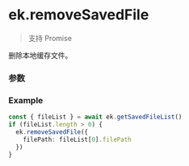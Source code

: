 # ek.removeSavedFile

> <Icon type="success" /> 支持 Promise

删除本地缓存文件。

### 参数

<Props :data="props" options />

### Example

```ts
const { fileList } = await ek.getSavedFileList()
if (fileList.length > 0) {
  ek.removeSavedFile({
    filePath: fileList[0].filePath
  })
}
```

<script setup>
const props = [
    {
        name: "filePath", 
        type: "string",
        default: "",
        required: true, 
        desc: "需要删除的文件路径 (本地路径)"
    }
]
</script>
